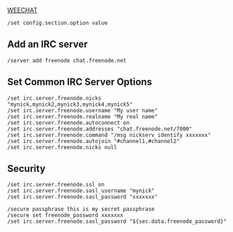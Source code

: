 
[WEECHAT](https://weechat.org/files/doc/devel/weechat_quickstart.en.html)

```
/set config.section.option value
```

## Add an IRC server

```
/server add freenode chat.freenode.net
```

## Set Common IRC Server Options

```
/set irc.server.freenode.nicks "mynick,mynick2,mynick3,mynick4,mynick5"
/set irc.server.freenode.username "My user name"
/set irc.server.freenode.realname "My real name"
/set irc.server.freenode.autoconnect on
/set irc.server.freenode.addresses "chat.freenode.net/7000"
/set irc.server.freenode.command "/msg nickserv identify xxxxxxx"
/set irc.server.freenode.autojoin "#channel1,#channel2"
/set irc.server.freenode.nicks null

```

## Security

```
/set irc.server.freenode.ssl on
/set irc.server.freenode.sasl_username "mynick"
/set irc.server.freenode.sasl_password "xxxxxxx"

/secure passphrase this is my secret passphrase
/secure set freenode_password xxxxxxx
/set irc.server.freenode.sasl_password "${sec.data.freenode_password}"

```


